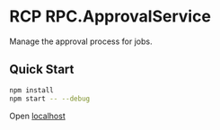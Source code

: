 # RCP RPC.ApprovalService

Manage the approval process for jobs.

## Quick Start

```bash
npm install
npm start -- --debug
```

Open [localhost](http://localhost:10101/act?role=hello.Pub&cmd=greet.v1)
